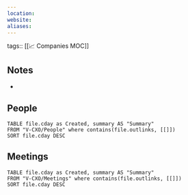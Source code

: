 ```yaml
---
location:
website: 
aliases: 
---
```

tags:: [[📈 Companies MOC]]
## Notes
- 

## People
```dataview
TABLE file.cday as Created, summary AS "Summary"
FROM "V-CXO/People" where contains(file.outlinks, [[]])
SORT file.cday DESC
```

## Meetings
```dataview
TABLE file.cday as Created, summary AS "Summary"
FROM "V-CXO/Meetings" where contains(file.outlinks, [[]])
SORT file.cday DESC
```